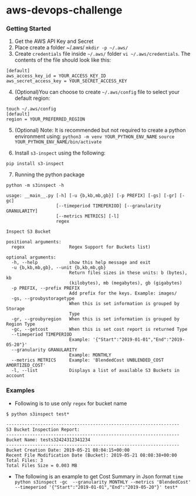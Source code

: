 # aws-devops-challenge

### Getting Started
1. Get the AWS API Key and Secret
2. Place create a folder ~/.aws/
`mkdir -p ~/.aws/`
3. Create `credentials` file inside `~/.aws/` folder
`vi ~/.aws/credentials`.
The contents of the file should look like this:
```
[default]
aws_access_key_id = YOUR_ACCESS_KEY_ID
aws_secret_access_key = YOUR_SECRET_ACCESS_KEY
```

4. (Optional)You can choose to create `~/.aws/config` file to select your default region:
```
touch ~/.aws/config
[default]
region = YOUR_PREFERRED_REGION
```

5. (Optional) Note: It is recommended but not required to create a python environment using:
`python3 -m venv YOUR_PYTHON_ENV_NAME`
`source YOUR_PYTHON_ENV_NAME/bin/activate`

6. Install `s3-inspect` using the following:
```
pip install s3-inspect
```

7. Running the python package

`python -m s3inspect -h`
```
usage: __main__.py [-h] [-u {b,kb,mb,gb}] [-p PREFIX] [-gs] [-gr] [-gc]
                   [--timeperiod TIMEPERIOD] [--granularity GRANULARITY]
                   [--metrics METRICS] [-l]
                   regex

Inspect S3 Bucket

positional arguments:
  regex                 Regex Support for Buckets list)

optional arguments:
  -h, --help            show this help message and exit
  -u {b,kb,mb,gb}, --unit {b,kb,mb,gb}
                        Return files sizes in these units: b (bytes), kb
                        (kilobytes), mb (megabytes), gb (gigabytes)
  -p PREFIX, --prefix PREFIX
                        Add prefix for the keys. Example: images/
  -gs, --groubystoragetype
                        When this is set information is grouped by Storage
                        Type
  -gr, --groubyregion   When this is set information is grouped by Region Type
  -gc, --getcost        When this is set cost report is returned Type
  --timeperiod TIMEPERIOD
                        Example: '{"Start":"2019-01-01","End":"2019-05-20"}'
  --granularity GRANULARITY
                        Example: MONTHLY
  --metrics METRICS     Example: 'BlendedCost UNBLENDED_COST AMORTIZED_COST'
  -l, --list            Displays a list of available S3 Buckets in account

```
### Examples

- Following is to use only `regex` for bucket name


```
$ python s3inspect test*

------------------------------------------------------------------
S3 Bucket Inspection Report:
------------------------------------------------------------------
Bucket Name: tests32424312341234
------------------------------------------------------------------
Bucket Creation Date: 2019-05-21 08:04:15+00:00
Recent File Modification Date (Bucket): 2019-05-21 08:08:38+00:00
Total Files: 3
Total Files Size = 0.003 MB
```

-  The following is an example to get Cost Summary in Json format
`time python s3inspect -gc  --granularity MONTHLY --metrics 'BlendedCost' --timeperiod '{"Start":"2019-01-01","End":"2019-05-20"}' test*`
